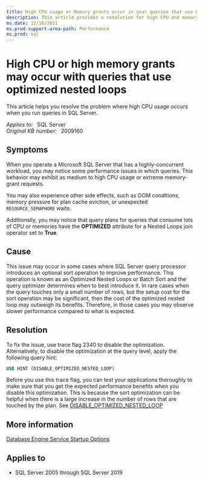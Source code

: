 ```yaml
---
title: High CPU usage or Memory grants occur in your queries that use Batch Sort
description: This article provides a resolution for high CPU and memory usage when you run queries with optimized nested loop joins.
ms.date: 12/16/2021
ms.prod-support-area-path: Performance
ms.prod: sql 
---
```

# High CPU or high memory grants may occur with queries that use optimized nested loops

This article helps you resolve the problem where high CPU usage occurs when you run queries in SQL Server.

_Applies to:_ &nbsp; SQL Server  
_Original KB number:_ &nbsp; 2009160

## Symptoms

When you operate a Microsoft SQL Server that has a highly-concurrent workload, you may notice some performance issues in which queries. This behavior may exhibit as medium to high CPU usage or extreme memory-grant requests.

You may also experience other side effects, such as OOM conditions, memory pressure for plan cache eviction, or unexpected `RESOURCE_SEMAPHORE` waits.

Additionally, you may notice that query plans for queries that consume lots of CPU or memories have the **OPTIMIZED** attribute for a Nested Loops join operator set to **True**.

## Cause

This issue may occur in some cases where SQL Server query processor introduces an optional sort operation to improve performance. This operation is known as an Optimized Nested Loops or Batch Sort and the query optimizer determines when to best introduce it. In rare cases when the query touches only a small number of rows, but the setup cost for the sort operation may be significant, then the cost of the optimized nested loop may outweigh its benefits. Therefore, in those cases you may observe slower performance compared to what is expected.

## Resolution

To fix the issue, use trace flag 2340 to disable the optimization. Alternatively, to disable the optimization at the query level, apply the following query hint:

```sql
USE HINT (DISABLE_OPTIMIZED_NESTED_LOOP)
```

Before you use this trace flag, you can test your applications thoroughly to make sure that you get the expected performance benefits when you disable this optimization. This is because the sort optimization can be helpful when there is a large increase in the number of rows that are touched by the plan. See [DISABLE_OPTIMIZED_NESTED_LOOP](/sql/t-sql/queries/hints-transact-sql-query#:~:text=Azure%20SQL%20Database-,%27DISABLE_OPTIMIZED_NESTED_LOOP%27,-Instructs%20the%20query)

## More information

[Database Engine Service Startup Options](/sql/database-engine/configure-windows/database-engine-service-startup-options)

## Applies to
- SQL Server 2005 through SQL Server 2019
